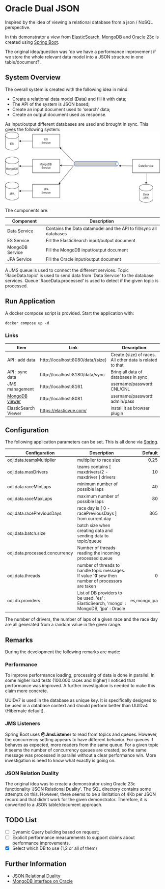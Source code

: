 # Oracle Dual JSON
Inspired by the idea of viewing a relational database from a json / NoSQL perspective.

In this demonstrator a view from [ElasticSearch](https://www.elastic.co/), [MongoDB](https://www.mongodb.com/) 
and [Oracle 23c](https://www.oracle.com/database/free/) is created using [Spring Boot](https://spring.io/projects/spring-boot/).

The original idea/question was 'do we have a performance improvement if we store the whole relevant data model into a JSON structure in one table/document?'.

## System Overview
The overall system is created with the following idea in mind:

- Create a relational data model (Data) and fill it with data;
- The API of the system is JSON based;
- Create an input document used to 'search' data;
- Create an output document used as response.

As input/output different databases are used and brought in sync. This gives the following system:
![System Overview](system-overview.png)

The components are:

| Component       | Description                                                        |
|-----------------|--------------------------------------------------------------------|
| Data Service    | Contains the Data datamodel and the API to fill/sync all databases | 
| ES Service      | Fill the ElasticSearch input/output document                       | 
| MongoDB Service | Fill the MongoDB input/output document                             |                                                 
| JPA Service     | Fill the Oracle input/output document                              | 

A JMS queue is used to connect the different services. Topic 'RaceData.topic' is used to send data from 'Data Service' 
to the database services. Queue 'RaceData.processed' is used to detect if the given topic is processed.

## Run Application

A docker compose script is provided. Start the application with:

``docker compose up -d``

### Links

| Item                                                     | Link                              | Description                                               |
|----------------------------------------------------------|-----------------------------------|-----------------------------------------------------------|
| API : add data                                           | http://localhost:8080/data/{size} | Create {size} of races. All other data is related to that |
| API : sync data                                          | http://localhost:8180/data/sync   | Bring all data of databases in sync                       |
| JMS management                                           | http://localhost:8161             | username/password: CNL/CNL                                |
| [MongoDB viewer](https://hub.docker.com/_/mongo-express) | http://localhost:8081             | username/password: admin/pass                             | 
| ElasticSearch Viewer                                     | https://elasticvue.com/           | install it as browser plugin                              |

## Configuration
The following application parameters can be set. This is all done via [Spring](https://docs.spring.io/spring-boot/docs/current/reference/html/features.html#features.external-config).

| Configuration                  | Description                                                                                         |      Default |
|--------------------------------|-----------------------------------------------------------------------------------------------------|-------------:|
| odj.data.teamsMultiplier       | multiplier to race size                                                                             |         0.25 |
| odj.data.maxDrivers            | teams contains [ maxdrivers/2 - maxdriver ] drivers                                                 |           10 |
| odj.data.raceMinLaps           | minimum number of possible laps                                                                     |           40 |
| odj.data.raceMaxLaps           | maximum number of possible laps                                                                     |           80 |
| odj.data.racePreviousDays      | race day is [ 0 - racePreviousDays ] from current day                                               |          365 |
| odj.data.batch.size            | batch size when creating data and sending data to topic/queue                                       |              |
| odj.data.processed.concurrency | Number of threads reading the incoming processed queue                                              |              |
| odj.data.threads               | number of threads to handle topic messages. If value '**0**'sew then number of processors are taken |            0 |
| odj.db.providers               | List of DB providers to be used. 'es' : ElasticSearch, 'mongo' : MongoDB, 'jpa' : Oracle            | es,mongo,jpa |

The number of drivers, the number of laps of a given race and the race day are all generated from a random value in the given range.

## Remarks
During the development the following remarks are made:

### Performance
To improve performance loading, processing of data is done in parallel. In some higher load tests (100.000 races and higher) 
I noticed that performance was improved. A further investigation is needed to make this claim more concrete.

UUIDv7 is used in the database as unique key. It is specifically designed to be used in a database context and should
perform better than UUIDv4 (Hibernate default).

### JMS Listeners
Spring Boot uses **@JmsListener** to read from topics and queues. However, the concurrency setting appears to have different behavior. 
For queues if behaves as expected, more readers from the same queue. 
For a given topic it seems  the number of concurrency queues are created, so the same message was processed in parallel without a clear performance win. 
More investigation is need to know what exactly is going on.  

### JSON Relation Duality
The original idea was to create a demonstrator using Oracle 23c functionality 'JSON Relational Duality'. 
The SQL directory contains some attempts on this. However, there seems to be a limitation of 4Kb per JSON record 
and that didn't work for the given demonstrator. Therefore, it is converted to a JSON table/document approach.

## TODO List
- [ ] Dynamic Query building based on request;
- [ ] Explicit performance measurements to support claims about performance improvements.
- [x] Select which DB to use (1,2 or all of them)

## Further Information
- [JSON Relational Duality](https://github.com/oracle-samples/oracle-db-examples/blob/main/json-relational-duality/DualityViewTutorial.sql)
- [MongoDB interface on Oracle](https://blogs.oracle.com/database/post/installing-database-api-for-mongodb-for-any-oracle-database)
